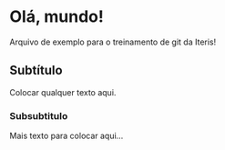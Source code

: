 # Olá, mundo!

Arquivo de exemplo para o treinamento de git da Iteris!

## Subtítulo

Colocar qualquer texto aqui.

### Subsubtitulo

Mais texto para colocar aqui...